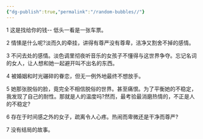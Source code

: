 ```yaml
---
{"dg-publish":true,"permalink":"/random-bubbles//"}
---
```



1 这是找给你的钱-- 低头一看是一张车票。

2 情愫是什么呢?淡而久的牵挂，讲得有尊严没有尊卑，洁净又割舍不掉的感情。

3 不问去处的感情。淡色调里彻夜听音乐的女孩子不懂得与这世界争夺。忘记名词的女人，让人想和她一起避开叫不出名的东西。

4 被婚姻和时光碾碎的眷恋，但无一例外地最终不想放手。

5 她那张脱俗的脸，竟完全不相信脱俗的世界。甚至痛恨。为了平衡她的不稳定，我发现了自己的耐性。那就是人的温度吗?然而，最考验最消磨热情的，不正是人的不稳定?

6 存在于时间感之外的女子，疏离令人心疼。热闹而卑微还是干净而尊严?

7 没有结局的故事。